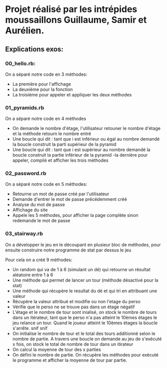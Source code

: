 # Projet réalisé par les intrépides moussaillons Guillaume, Samir et Aurélien.

## Explications exos:


### 00_hello.rb:

On a séparé notre code en 3 méthodes:

- La première pour l'affichage
- La deuxième pour la fonction
- La troisième pour appeler et appliquer les deux méthodes

### 01_pyramids.rb

On a séparé notre code en 4 méthodes

- On demande le nombre d'étage, l'utilisateur retouner le nombre d'étage et la méthode retourn le nombre entré
- Une boucle qui dit : tant que i est inférieur ou égal au nombre demandé la boucle construit la parti supérieur de la pyramid
- Une boucle qui dit : tant que i est supérieur au nombre demandé la boucle construit la partie inférieur de la pyramid
-la dernière pour appeler, compilé et afficher les trois méthodes

### 02_password.rb

On a séparé notre code en 5 méthodes:

- Retourne un mot de passe créé par l'utilisateur 
- Demande d'entrer le mot de passe précédemment créé
- Analyse du mot de passe
- Affichage du site 
- Appele les 5 méthodes, pour afficher la page complète sinon redemande le mot de passe


### 03_stairway.rb


On a développer le jeu en le découpant en plusieur bloc de méthodes, pour ensuite construire notre programme de stat par dessus le jeu

Pour cela on a créé 9 méthodes:

- Un random qui va de 1 à 6 (simulant un dé) qui retourne un résultat aléatoire entre 1 à 6
- Une méthode qui permet de lancer un tour (méthode désactivé pour la stat)
- Une méthode qui récupère le resultat du dé et qui tri en attribuant une valeur
- Récupère la valeur attribué et modifie ou non l'etage du perso
- Vérifie que le perso ne se trouve pas dans un étage négatif
- L'étage et le nombre de tour sont inialisé, on stock le nombre de tours dans un itérateur, tant que le perso n'a pas atteint le 10èmes étages le jeu relance un tour. Quand le joueur atteint le 10èmes étages la boucle s'arrête. snif snif
- On initialise le nombre de tour et le total des tours additionné selon le nombre de partie. A travers une boucle on demande au jeu de s'exécuté x fois, on stock le total de nombre de tour dans un itirateur
- On calcul la moyenne de tour des x parties
- On défini le nombre de partie. On récupère les méthodes pour exécuté le programme et afficher la moyenne de tour par partie.
